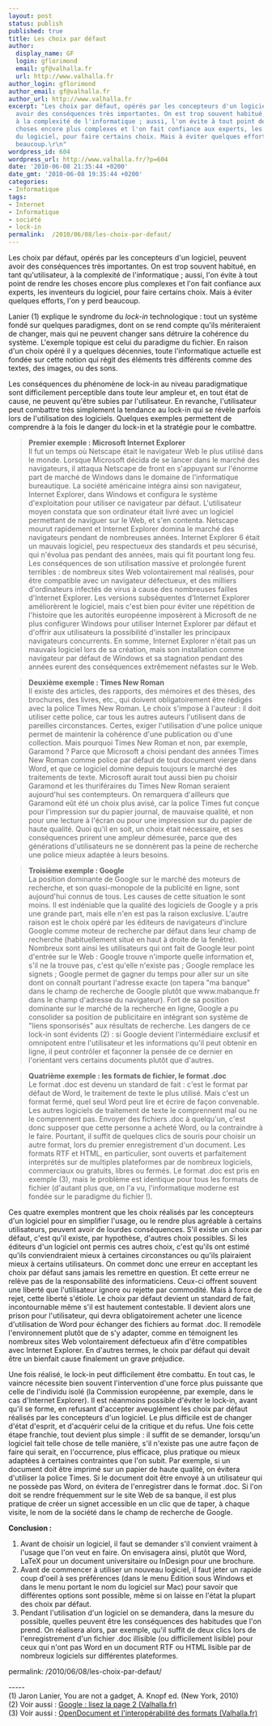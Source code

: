 ```yaml
---
layout: post
status: publish
published: true
title: Les choix par défaut
author:
  display_name: GF
  login: gflorimond
  email: gf@valhalla.fr
  url: http://www.valhalla.fr
author_login: gflorimond
author_email: gf@valhalla.fr
author_url: http://www.valhalla.fr
excerpt: "Les choix par défaut, opérés par les concepteurs d'un logiciel, peuvent
  avoir des conséquences très importantes. On est trop souvent habitué, en tant qu'utilisateur,
  à la complexité de l'informatique ; aussi, l'on évite à tout point de rendre les
  choses encore plus complexes et l'on fait confiance aux experts, les inventeurs
  du logiciel, pour faire certains choix. Mais à éviter quelques efforts, l'on y perd
  beaucoup.\r\n"
wordpress_id: 604
wordpress_url: http://www.valhalla.fr/?p=604
date: '2010-06-08 21:35:44 +0200'
date_gmt: '2010-06-08 19:35:44 +0200'
categories:
- Informatique
tags:
- Internet
- Informatique
- société
- lock-in
permalink:  /2010/06/08/les-choix-par-defaut/
---
```

<p>Les choix par défaut, opérés par les concepteurs d'un logiciel, peuvent avoir des conséquences très importantes. On est trop souvent habitué, en tant qu'utilisateur, à la complexité de l'informatique ; aussi, l'on évite à tout point de rendre les choses encore plus complexes et l'on fait confiance aux experts, les inventeurs du logiciel, pour faire certains choix. Mais à éviter quelques efforts, l'on y perd beaucoup.<br />
<a id="more"></a><a id="more-604"></a></p>
<p>Lanier (1) explique le syndrome du <em>lock-in</em> technologique : tout un système fondé sur quelques paradigmes, dont on se rend compte qu'ils mériteraient de changer, mais qui ne peuvent changer sans détruire la cohérence du système. L'exemple topique est celui du paradigme du fichier. En raison d'un choix opéré il y a quelques décennies, toute l'informatique actuelle est fondée sur cette notion qui régit des éléments très différents comme des textes, des images, ou des sons.</p>
<p>Les conséquences du phénomène de lock-in au niveau paradigmatique sont difficilement perceptible dans toute leur ampleur et, en tout état de cause, ne peuvent qu'être subies par l'utilisateur. En revanche, l'utilisateur peut combattre très simplement la tendance au lock-in qui se révèle parfois lors de l'utilisation des logiciels. Quelques exemples permettent de comprendre à la fois le danger du lock-in et la stratégie pour le combattre.</p>
<blockquote><p>
<b>Premier exemple : Microsoft Internet Explorer</b><br />
Il fut un temps où Netscape était le navigateur Web le plus utilisé dans le monde. Lorsque Microsoft décida de se lancer dans le marché des navigateurs, il attaqua Netscape de front en s'appuyant sur l'énorme part de marché de Windows dans le domaine de l'informatique bureautique. La société américaine intégra ainsi son navigateur, Internet Explorer, dans Windows et configura le système d'exploitation pour utiliser ce navigateur par défaut. L'utilisateur moyen constata que son ordinateur était livré avec un logiciel permettant de naviguer sur le Web, et s'en contenta. Netscape mourut rapidement et Internet Explorer domina le marché des navigateurs pendant de nombreuses années. Internet Explorer 6 était un mauvais logiciel, peu respectueux des standards et peu sécurisé, qui n'évolua pas pendant des années, mais qui fit pourtant long feu. Les conséquences de son utilisation massive et prolongée furent terribles : de nombreux sites Web volontairement mal réalisés, pour être compatible avec un navigateur défectueux, et des milliers d'ordinateurs infectés de virus à cause des nombreuses failles d'Internet Explorer. Les versions subséquentes d'Internet Explorer améliorèrent le logiciel, mais c'est bien pour éviter une répétition de l'histoire que les autorités européenne imposèrent à Microsoft de ne plus configurer Windows pour utiliser Internet Explorer par défaut et d'offrir aux utilisateurs la possibilité d'installer les principaux navigateurs concurrents. En somme, Internet Explorer n'était pas un mauvais logiciel lors de sa création, mais son installation comme navigateur par défaut de Windows et sa stagnation pendant des années eurent des conséquences extrêmement néfastes sur le Web.
</p></blockquote>
<blockquote><p>
<b>Deuxième exemple : Times New Roman</b><br />
Il existe des articles, des rapports, des mémoires et des thèses, des brochures, des livres, etc., qui doivent obligatoirement être rédigés avec la police Times New Roman. Le choix s'impose à l'auteur : il doit utiliser cette police, car tous les autres auteurs l'utilisent dans de pareilles circonstances. Certes, exiger l'utilisation d'une police unique permet de maintenir la cohérence d'une publication ou d'une collection. Mais pourquoi Times New Roman et non, par exemple, Garamond ? Parce que Microsoft a choisi pendant des années Times New Roman comme police par défaut de tout document vierge dans Word, et que ce logiciel domine depuis toujours le marché des traitements de texte. Microsoft aurait tout aussi bien pu choisir Garamond et les thuriféraires du Times New Roman seraient aujourd'hui ses contempteurs. On remarquera d'ailleurs que Garamond eût été un choix plus avisé, car la police Times fut conçue pour l'impression sur du papier journal, de mauvaise qualité, et non pour une lecture à l'écran ou pour une impression sur du papier de haute qualité. Quoi qu'il en soit, un choix était nécessaire, et ses conséquences prirent une ampleur démesurée, parce que des générations d'utilisateurs ne se donnèrent pas la peine de recherche une police mieux adaptée à leurs besoins.
</p></blockquote>
<blockquote><p>
<b>Troisième exemple : Google</b><br />
La position dominante de Google sur le marché des moteurs de recherche, et son quasi-monopole de la publicité en ligne, sont aujourd'hui connus de tous. Les causes de cette situation le sont moins. Il est indéniable que la qualité des logiciels de Google y a pris une grande part, mais elle n'en est pas la raison exclusive. L'autre raison est le choix opéré par les éditeurs de navigateurs d'inclure Google comme moteur de recherche par défaut dans leur champ de recherche (habituellement situé en haut à droite de la fenêtre). Nombreux sont ainsi les utilisateurs qui ont fait de Google leur point d'entrée sur le Web : Google trouve n'importe quelle information et, s'il ne la trouve pas, c'est qu'elle n'existe pas ; Google remplace les signets ; Google permet de gagner du temps pour aller sur un site dont on connaît pourtant l'adresse exacte (on tapera "ma banque" dans le champ de recherche de Google plutôt que www.mabanque.fr dans le champ d'adresse du navigateur). Fort de sa position dominante sur le marché de la recherche en ligne, Google a pu consolider sa position de publicitaire en intégrant son système de "liens sponsorisés" aux résultats de recherche. Les dangers de ce lock-in sont évidents (2) : si Google devient l'intermédiaire exclusif et omnipotent entre l'utilisateur et les informations qu'il peut obtenir en ligne, il peut contrôler et façonner la pensée de ce dernier en l'orientant vers certains documents plutôt que d'autres.
</p></blockquote>
<blockquote><p>
<b>Quatrième exemple : les formats de fichier, le format .doc</b><br />
Le format .doc est devenu un standard de fait : c'est le format par défaut de Word, le traitement de texte le plus utilisé. Mais c'est un format fermé, quel seul Word peut lire et écrire de façon convenable. Les autres logiciels de traitement de texte le comprennent mal ou ne le comprennent pas. Envoyer des fichiers .doc à quelqu'un, c'est donc supposer que cette personne a acheté Word, ou la contraindre à le faire. Pourtant, il suffit de quelques clics de souris pour choisir un autre format, lors du premier enregistrement d'un document. Les formats RTF et HTML, en particulier, sont ouverts et parfaitement interprétés sur de multiples plateformes par de nombreux logiciels, commerciaux ou gratuits, libres ou fermés. Le format .doc est pris en exemple (3), mais le problème est identique pour tous les formats de fichier (d'autant plus que, on l'a vu, l'informatique moderne est fondée sur le paradigme du fichier !).
</p></blockquote>
<p>Ces quatre exemples montrent que les choix réalisés par les concepteurs d'un logiciel pour en simplifier l'usage, ou le rendre plus agréable à certains utilisateurs, peuvent avoir de lourdes conséquences. S'il existe un choix par défaut, c'est qu'il existe, par hypothèse, d'autres choix possibles. Si les éditeurs d'un logiciel ont permis ces autres choix, c'est qu'ils ont estimé qu'ils conviendraient mieux à certaines circonstances ou qu'ils plairaient mieux à certains utilisateurs. On commet donc une erreur en acceptant les choix par défaut sans jamais les remettre en question. Et cette erreur ne relève pas de la responsabilité des informaticiens. Ceux-ci offrent souvent une liberté que l'utilisateur ignore ou rejette par commodité. Mais à force de rejet, cette liberté s'étiole. Le choix par défaut devient un standard de fait, incontournable même s'il est hautement contestable. Il devient alors une prison pour l'utilisateur, qui devra obligatoirement acheter une licence d'utilisation de Word pour échanger des fichiers au format .doc. Il remodèle l'environnement plutôt que de s'y adapter, comme en témoignent les nombreux sites Web volontairement défectueux afin d'être compatibles avec Internet Explorer. En d'autres termes, le choix par défaut qui devait être un bienfait cause finalement un grave préjudice.</p>
<p>Une fois réalisé, le lock-in peut difficilement être combattu. En tout cas, le vaincre nécessite bien souvent l'intervention d'une force plus puissante que celle de l'individu isolé (la Commission européenne, par exemple, dans le cas d'Internet Explorer). Il est néanmoins possible d'éviter le lock-in, avant qu'il se forme, en refusant d'accepter aveuglément les choix par défaut réalisés par les concepteurs d'un logiciel. Le plus difficile est de changer d'état d'esprit, et d'acquérir celui de la critique et du refus. Une fois cette étape franchie, tout devient plus simple : il suffit de se demander, lorsqu'un logiciel fait telle chose de telle manière, s'il n'existe pas une autre façon de faire qui serait, en l'occurrence, plus efficace, plus pratique ou mieux adaptées à certaines contraintes que l'on subit. Par exemple, si un document doit être imprimé sur un papier de haute qualité, on évitera d'utiliser la police Times. Si le document doit être envoyé à un utilisateur qui ne possède pas Word, on évitera de l'enregistrer dans le format .doc. Si l'on doit se rendre fréquemment sur le site Web de sa banque, il est plus pratique de créer un signet accessible en un clic que de taper, à chaque visite, le nom de la société dans le champ de recherche de Google.</p>
<p><b>Conclusion :</b> </p>
<ol>
<li>Avant de choisir un logiciel, il faut se demander s'il convient vraiment à l'usage que l'on veut en faire. On envisagera ainsi, plutôt que Word, LaTeX pour un document universitaire ou InDesign pour une brochure.</li>
<li>Avant de commencer à utiliser un nouveau logiciel, il faut jeter un rapide coup d'oeil à ses préférences (dans le menu Édition sous Windows et dans le menu portant le nom du logiciel sur Mac) pour savoir que différentes options sont possible, même si on laisse en l'état la plupart des choix par défaut.</li>
<li>Pendant l'utilisation d'un logiciel on se demandera, dans la mesure du possible, quelles peuvent être les conséquences des habitudes que l'on prend. On réalisera alors, par exemple, qu'il suffit de deux clics lors de l'enregistrement d'un fichier .doc illisible (ou difficilement lisible) pour ceux qui n'ont pas Word en un document RTF ou HTML lisible par de nombreux logiciels sur différentes plateformes.</li>
</ol>
permalink:  /2010/06/08/les-choix-par-defaut/
<p>-----<br />
(1) Jaron Lanier, You are not a gadget, A. Knopf ed. (New York, 2010)<br />
(2) Voir aussi : <a href="http://www.valhalla.fr/2010/04/17/google-lisez-la-page-2/">Google : lisez la page 2 (Valhalla.fr)</a><br />
(3) Voir aussi : <a href="http://www.valhalla.fr/2006/04/13/opendocument-et-linteroperabilite-des-formats/">OpenDocument et l'interopérabilité des formats (Valhalla.fr)</a></p>
